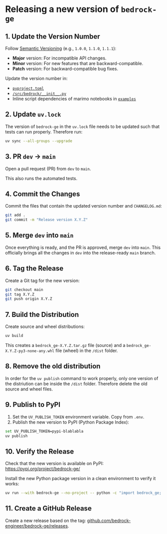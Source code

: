# Releasing a new version of `bedrock-ge`

## 1. Update the Version Number

Follow [Semantic Versioning](https://semver.org/) (e.g., `1.0.0`, `1.1.0`, `1.1.1`):

- **Major** version: For incompatible API changes.
- **Minor** version: For new features that are backward-compatible.
- **Patch** version: For backward-compatible bug fixes.

Update the version number in:

- [`pyproject.toml`](pyproject.toml)
- [`/src/bedrock/__init__.py`](/src/bedrock_ge/__init__.py)
- Inline script dependencies of marimo notebooks in [`examples`](/examples/)

## 2. Update `uv.lock`

The version of `bedrock-ge` in the `uv.lock` file needs to be updated such that tests can run properly. Therefore run:

```bash
uv sync --all-groups --upgrade
```

## 3. PR `dev` → `main`

Open a pull request (PR) from `dev` to `main`.

This also runs the automated tests.

## 4. Commit the Changes

Commit the files that contain the updated version number and `CHANGELOG.md`:

```bash
git add .
git commit -m "Release version X.Y.Z"
```

## 5. Merge `dev` into `main`

Once everything is ready, and the PR is approved, merge `dev` into `main`. This officially brings all the changes in `dev` into the release-ready `main` branch.

## 6. Tag the Release

Create a Git tag for the new version:

```bash
git checkout main
git tag X.Y.Z
git push origin X.Y.Z
```

## 7. Build the Distribution

Create source and wheel distributions:

```bash
uv build
```

This creates a `bedrock_ge-X.Y.Z.tar.gz` file (source) and a `bedrock_ge-X.Y.Z-py3-none-any.whl` file (wheel) in the `/dist` folder.

## 8. Remove the old distribution

In order for the `uv publish` command to work properly, only one version of the distriution can be inside the `/dist` folder. Therefore delete the old source and wheel files.

## 9. Publish to PyPI

1. Set the `UV_PUBLISH_TOKEN` environment variable. Copy from `.env`.
2. Publish the new version to PyPI (Python Package Index):

```bash
set UV_PUBLISH_TOKEN=pypi-blablabla
uv publish
```

## 10. Verify the Release

Check that the new version is available on PyPI:  
<https://pypi.org/project/bedrock-ge/>

Install the new Python package version in a clean environment to verify it works:

```bash
uv run --with bedrock-ge --no-project -- python -c "import bedrock_ge; print(f'bedrock-ge version: {bedrock_ge.__version__}')"
```

## 11. Create a GitHub Release

Create a new release based on the tag: [github.com/bedrock-engineer/bedrock-ge/releases](https://github.com/bedrock-engineer/bedrock-ge/releases).
